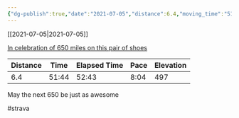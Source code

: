 ```yaml
---
{"dg-publish":true,"date":"2021-07-05","distance":6.4,"moving_time":"51:44","elapsed_time":"52:43","pace":"8:04","total_elevation_gain":497,"url":"https://www.strava.com/activities/5582204073","permalink":"/01-personal/strava/2021-07-05-in-celebration-of-650-miles-on-this-pair-of-shoes/","dgPassFrontmatter":true}
---
```



[[2021-07-05\|2021-07-05]]

[In celebration of 650 miles on this pair of shoes](https://www.strava.com/activities/5582204073)

| Distance | Time  | Elapsed Time | Pace | Elevation |
| -------- | ----- | ------------ | ---- | --------- |
| 6.4      | 51:44 | 52:43        | 8:04 | 497       |


May the next 650 be just as awesome

#strava
